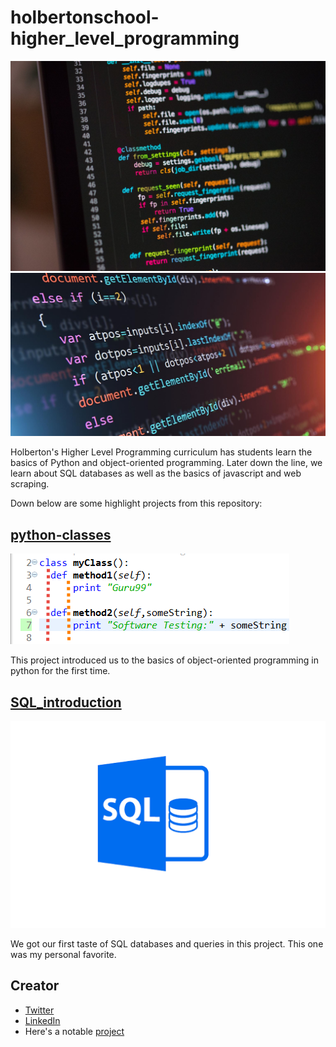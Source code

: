 # holbertonschool-higher_level_programming

![](assets/python.jpeg)
![](assets/js.jpeg)

Holberton's Higher Level Programming curriculum has students learn the basics of Python and object-oriented programming. Later down the line, we learn about SQL databases as well as the basics of javascript and web scraping.

Down below are some highlight projects from this repository:

## [python-classes](https://github.com/faspen/holbertonschool-higher_level_programming/tree/main/0x06-python-classes)

![](assets/pyclass.png)

This project introduced us to the basics of object-oriented programming in python for the first time.

## [SQL_introduction](https://github.com/faspen/holbertonschool-higher_level_programming/tree/main/0x0D-SQL_introduction)

![](assets/sql.png)

We got our first taste of SQL databases and queries in this project. This one was my personal favorite.

## Creator
* [Twitter](https://twitter.com/FAspenson)
* [LinkedIn](https://www.linkedin.com/in/finn-aspenson-0a23841b6/)
* Here's a notable [project](https://github.com/mlaizure/dragonfly)
